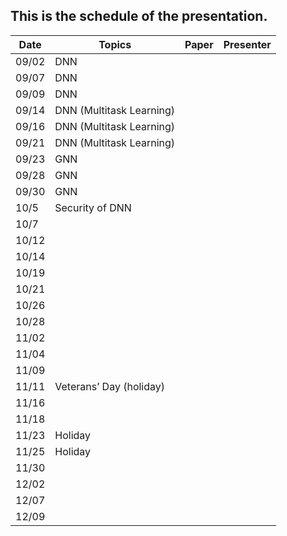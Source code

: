 ## This is the schedule of the presentation.

| Date      | Topics | Paper | Presenter | 
| ----------- | ----------- |  ----------- |   ----------- |
| 09/02      | DNN   |  |
| 09/07   | DNN     | |
| 09/09 | DNN  | | |
| 09/14 | DNN (Multitask Learning) | | |
| 09/16 | DNN (Multitask Learning) | | |
| 09/21 | DNN (Multitask Learning) | | |
| 09/23 | GNN | | |
| 09/28 | GNN | | |
| 09/30 | GNN | | |
| 10/5 | Security of DNN | | |
| 10/7 | | | |
| 10/12 | | | |
| 10/14 | | | |
| 10/19 | | | |
| 10/21 | | | |
| 10/26 | | | |
| 10/28 | | | |
| 11/02 | | | |
| 11/04 | | | |
| 11/09 | | | |
| 11/11 |Veterans’ Day (holiday) |
| 11/16 | | | |
| 11/18 | | | |
| 11/23 | Holiday |
| 11/25 | Holiday |
| 11/30 | | | |
| 12/02 | | | |
| 12/07 | | | |
| 12/09 | | | |




